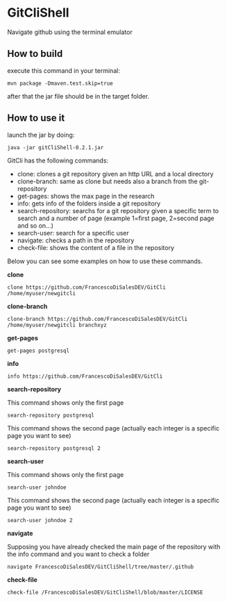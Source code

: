 # GitCliShell

Navigate github using the terminal emulator

## How to build
execute this command in your terminal:
 ``` 
mvn package -Dmaven.test.skip=true
 
 ```
after that the jar file should be in the target folder.

## How to use it

launch the jar by doing:
 ``` 
java -jar gitCliShell-0.2.1.jar
 
 ```

GitCli has the following commands:
 - clone: clones a git repository given an http URL and a local directory
 - clone-branch: same as clone but needs also a branch from the git-repository 
 - get-pages: shows the max page in the research
 - info: gets info of the folders inside a git repository
 - search-repository: searchs for a git repository given a specific term to search and a number of page (example 1=first page, 2=second page and so on...)
 - search-user: search for a specific user
 - navigate: checks a path in the repository
 - check-file: shows the content of a file in the repository
 
 Below you can see some examples on how to use these commands.
 
 **clone**
 
 ``` 
 clone https://github.com/FrancescoDiSalesDEV/GitCli /home/myuser/newgitcli
 
 ```
  **clone-branch**
 
 ``` 
 clone-branch https://github.com/FrancescoDiSalesDEV/GitCli /home/myuser/newgitcli branchxyz 
 
 ```
  **get-pages**
 
 ``` 
 get-pages postgresql
 
 ```
 
  **info**
 
 ``` 
 info https://github.com/FrancescoDiSalesDEV/GitCli 
 
 ```
 
  **search-repository**
  
 This command shows only the first page
 ``` 
search-repository postgresql 
 
 ```
 This command shows the second page (actually each integer is a specific page you want to see)
 
 ``` 
search-repository postgresql 2
 
 ```

**search-user**
  
 This command shows only the first page
 ``` 
search-user johndoe
 
 ```
 This command shows the second page (actually each integer is a specific page you want to see)
 
 ``` 
search-user johndoe 2
 
 ```
  
  **navigate**
  
  Supposing you have already checked the main page of the repository with the info command and you want to check a folder
   
   ``` 
navigate FrancescoDiSalesDEV/GitCliShell/tree/master/.github
 
 ```
 
 **check-file**
 
``` 
check-file /FrancescoDiSalesDEV/GitCliShell/blob/master/LICENSE
 
 ```
